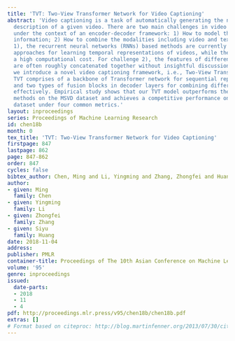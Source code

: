```yaml
---
title: 'TVT: Two-View Transformer Network for Video Captioning'
abstract: 'Video captioning is a task of automatically generating the natural text
  description of a given video. There are two main challenges in video captioning
  under the context of an encoder-decoder framework: 1) How to model the sequential
  information; 2) How to combine the modalities including video and text. For challenge
  1), the recurrent neural networks (RNNs) based methods are currently the most common
  approaches for learning temporal representations of videos, while they suffer from
  a high computational cost. For challenge 2), the features of different modalities
  are often roughly concatenated together without insightful discussion. In this paper,
  we introduce a novel video captioning framework, i.e., Two-View Transformer (TVT).
  TVT comprises of a backbone of Transformer network for sequential representation
  and two types of fusion blocks in decoder layers for combining different modalities
  effectively. Empirical study shows that our TVT model outperforms the state-of-the-art
  methods on the MSVD dataset and achieves a competitive performance on the MSR-VTT
  dataset under four common metrics.'
layout: inproceedings
series: Proceedings of Machine Learning Research
id: chen18b
month: 0
tex_title: 'TVT: Two-View Transformer Network for Video Captioning'
firstpage: 847
lastpage: 862
page: 847-862
order: 847
cycles: false
bibtex_author: Chen, Ming and Li, Yingming and Zhang, Zhongfei and Huang, Siyu
author:
- given: Ming
  family: Chen
- given: Yingming
  family: Li
- given: Zhongfei
  family: Zhang
- given: Siyu
  family: Huang
date: 2018-11-04
address: 
publisher: PMLR
container-title: Proceedings of The 10th Asian Conference on Machine Learning
volume: '95'
genre: inproceedings
issued:
  date-parts:
  - 2018
  - 11
  - 4
pdf: http://proceedings.mlr.press/v95/chen18b/chen18b.pdf
extras: []
# Format based on citeproc: http://blog.martinfenner.org/2013/07/30/citeproc-yaml-for-bibliographies/
---
```

